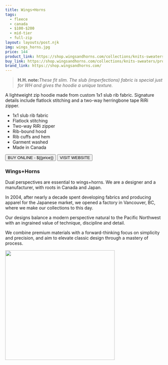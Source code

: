 ```yaml
---
title: Wings+Horns
tags:
  - fleece
  - canada
  - $100-$200
  - mid-tier
  - full-zip
layout: layouts/post.njk
img: wings_horns.jpg
price: 144
product_link: https://shop.wingsandhorns.com/collections/knits-sweaters/products/base-full-zip-hooded-sweater-heather-grey
buy_link: https://shop.wingsandhorns.com/collections/knits-sweaters/products/base-full-zip-hooded-sweater-heather-grey
brand_link: https://shop.wingsandhorns.com/
---
```

<div class="col col-sm-8">

<p>
<blockquote>
<strong>H.H. note:</strong><i>These fit slim. The slub (imperfections) fabric is special just for WH and gives the hoodie a unique texture.</i>
</blockquote>
</p>    

A lightweight zip hoodie made from custom 1x1 slub rib fabric. Signature details include flatlock stitching and a two-way herringbone tape RiRi zipper.

* 1x1 slub rib fabric
* Flatlock stitching
* Two-way RiRi zipper
* Rib-bound hood
* Rib cuffs and hem
* Garment washed
* Made in Canada

<p>
    <a href='{{buy_link}}'><button class="button-primary-outlined button-round">BUY ONLINE - ${{price}}</button></a>
    <a href='{{brand_link}}'><button class="button-primary-outlined button-round">VISIT WEBSITE</button></a>
</p>

### Wings+Horns
<p>Dual perspectives are essential to wings+horns. We are a designer and a manufacturer, with roots in Canada and Japan.

In 2004, after nearly a decade spent developing fabrics and producing apparel for the Japanese market, we opened a factory in Vancouver, BC, where we make our collections to this day.

Our designs balance a modern perspective natural to the Pacific Northwest with an ingrained value of technique, discipline and detail.

We combine premium materials with a forward-thinking focus on simplicity and precision, and aim to elevate classic design through a mastery of process. ﻿</p>

</div>

<div class="col col-sm-4 float-right">
        <img src='/img/{{img}}' height='350' class="float-left">
</div>